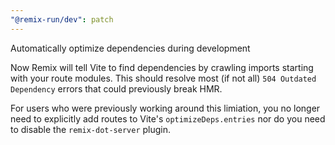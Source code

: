 ```yaml
---
"@remix-run/dev": patch
---
```


Automatically optimize dependencies during development

Now Remix will tell Vite to find dependencies by crawling imports starting with your route modules.
This should resolve most (if not all) `504 Outdated Dependency` errors that could previously break HMR.

For users who were previously working around this limiation, you no longer need to explicitly add routes to Vite's `optimizeDeps.entries` nor do you need to disable the `remix-dot-server` plugin.
